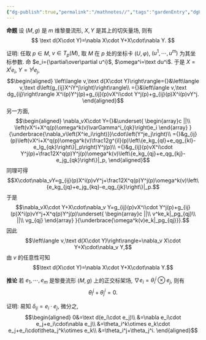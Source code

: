 ```yaml
---
{"dg-publish":true,"permalink":"/mathnotes//","tags":"gardenEntry","dgHomeLink":true,"dgPassFrontmatter":false,"dgShowBacklinks":false,"dgShowLocalGraph":false}
---
```



**命题** 设 $(M,g)$ 是 $m$ 维黎曼流形, $X,Y$ 是其上的切矢量场, 则有
$$
\text d(X\cdot Y)=\nabla X\cdot Y+X\cdot\nabla Y.
$$

证明: 任取 $p\in M$, $v\in T_p(M)$, 取 $M$ 在 $p$ 处的坐标卡 $(U,\varphi)$, $(u^1,\cdots,u^m)$ 为其坐标参数. 命 $e_i={\partial\over\partial u^i}$, $\omega^i=\text du^i$. 于是 $X=X^ie_i$, $Y=Y^je_j$,
$$\begin{aligned}
\left\langle v,\text d(X\cdot Y)\right\rangle={}&\left\langle v,\text d\left(g_{ij}X^iY^j\right)\right\rangle\\
={}&\left\langle v,\text dg_{ij}\right\rangle X^i(p)Y^j(p)+g_{ij}(p)vX^i\cdot Y^j(p)+g_{ij}(p)X^i(p)vY^j.
\end{aligned}$$
另一方面,
$$\begin{aligned}
\nabla_vX\cdot Y={}&\underset{
\begin{array}c
||\\
\left(vX^i+X^q(p)\omega^k(v)\varGamma^i_{qk}\right)e_i
\end{array}
}{\underbrace{\nabla_v\left(X^ie_i\right)}}\cdot\left(Y^je_j\right)\\
={}&g_{ij}(p)\left(vX^i+X^q(p)\omega^k(v)\frac12g^{il}(p)\left\{e_kg_{ql}+e_qg_{kl}-e_lg_{qk}\right\}|_p\right)Y^j(p)\\
={}&g_{ij}(p)vX^i\cdot Y^j(p)+\frac12X^q(p)Y^j(p)\omega^k(v)\left\{e_kg_{qj}+e_qg_{kj}-e_jg_{qk}\right\}|_p,
\end{aligned}$$
同理可得
$$X\cdot\nabla_vY=g_{ij}(p)X^i(p)vY^j+\frac12X^q(p)Y^j(p)\omega^k(v)\left\{e_kg_{jq}+e_jg_{kq}-e_qg_{jk}\right\}|_p.$$
于是
$$\nabla_vX\cdot Y+X\cdot\nabla_v Y=g_{ij}(p)vX^i\cdot Y^j(p)+g_{ij}(p)X^i(p)vY^j+X^q(p)Y^j(p)\underset{
\begin{array}c
||\\
v^ke_k|_pg_{qj}\\
||\\
vg_{qj}
\end{array}
}{\underbrace{\omega^k(v)e_k|_pg_{qj}}}.$$
因此
$$\left\langle v,\text d(X\cdot Y)\right\rangle=\nabla_v X\cdot Y+X\cdot\nabla_v Y,$$
由 $v$ 的任意性可知
$$\text d(X\cdot Y)=\nabla X\cdot Y+X\cdot\nabla Y.$$
$$\tag*{$\Box$}$$


**推论** 若 $e_1,\cdots,e_m$ 是黎曼流形 $(M,g)$ 上的正交标架场, $\nabla e_i=\theta_i^j\otimes e_j$, 则有
$$
\theta_i^j+\theta_j^i=0.
$$

证明: 易知 $\delta_{ij}=e_i\cdot e_j$, 微分之,
$$\begin{aligned}
0&=\text d(e_i\cdot e_j)\\
&=\nabla e_i\cdot e_j+e_i\cdot\nabla e_j\\
&=\theta_i^k\otimes e_k\cdot e_j+e_i\cdot\theta_j^k\otimes e_k\\
&=\theta_i^j+\theta_j^i.
\end{aligned}$$
$$\tag*{$\Box$}$$
